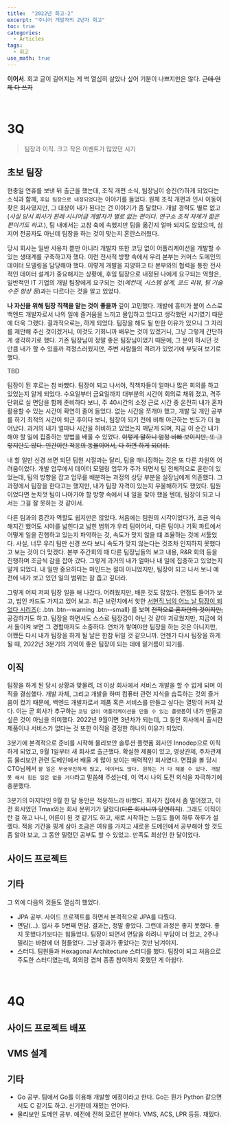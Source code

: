 ```yaml
---
title:  "2022년 회고-2"
excerpt: "주니어 개발자의 2년차 회고"
toc: true
categories:
  - Articles
tags:
  - 회고
use_math: true
---
```




**이어서**. 회고 글이 길어지는 게 썩 열심히 살았나 싶어 기분이 나쁘지만은 않다. ~~근데 언제 다 쓰지~~

<br>

# 3Q

> 팀장과 이직. 크고 작은 이벤트가 많았던 시기



## 초보 팀장

 현충일 연휴를 보낸 뒤 출근을 했는데, 조직 개편 소식, 팀장님이 승진(?)하게 되었다는 소식과 함께, `후임 팀장으로 내정되었다`는 이야기를 들었다. 원체 조직 개편과 인사 이동이 잦은 회사였지만, 그 대상이 내가 된다는 건 이야기가 좀 달랐다. 개발 경력도 별로 없고(*사실 당시 회사가 원래 시니어급 개발자가 별로 없는 편이다. 연구소 조직 자체가 젊은 편이기도 하고.*), 팀 내에서는 고참 축에 속했지만 팀을 옮긴지 얼마 되지도 않았으며, 심지어 전공자도 아닌데 팀장을 하는 것이 맞는지 혼란스러웠다.

 당시 회사는 일반 사용자 뿐만 아니라 개발자 또한 코딩 없이 어플리케이션을 개발할 수 있는 생태계를 구축하고자 했다. 이런 전사적 방향 속에서 우리 본부는 커머스 도메인의 데이터 모델링을 담당해야 했다. 이렇게 개발을 지양하고 타 본부와의 협력을 통한 전사적인 데이터 설계가 중요해지는 상황에, 후임 팀장으로 내정된 나에게 요구되는 역할은, 일반적인 IT 기업의 개발 팀장에게 요구되는 것(*예컨대, 시스템 설계, 코드 리뷰, 팀 기술 수준 향상 등*)과는 다르다는 것을 알고 있었다.

 **나 자신을 위해 팀장 직책을 맡는 것이 좋을까** 깊이 고민했다. 개발에 흥미가 붙어 스스로 백엔드 개발자로서 나의 일에 즐거움을 느끼고 몰입하고 있다고 생각했던 시기였기 때문에 더욱 그랬다. 결과적으로는, 하게 되었다. 팀장을 해도 될 만한 이유가 있으니 그 자리를 제안해 주신 것이겠거니, 이것도 기회니까 배우는 것이 있겠거니, 그냥 그렇게 간단하게 생각하기로 했다. 기존 팀장님이 정말 좋은 팀장님이었기 때문에, 그 분이 하시던 것만큼 내가 할 수 있을까 걱정스러웠지만, 주변 사람들의 격려가 있었기에 부딪혀 보기로 했다.

TBD

 팀장이 된 후로는 참 바빴다. 팀장이 되고 나서야, 직책자들이 얼마나 많은 회의를 하고 있었는지 알게 되었다. 수요일부터 금요일까지 대부분의 시간이 회의로 채워 졌고, 격주 단위로 실 면담을 함께 준비하다 보니, 주 40시간의 소정 근로 시간 중 온전히 내가 혼자 활용할 수 있는 시간이 확연히 줄어 들었다. 없는 시간을 쪼개야 했고, 개발 및 개인 공부를 하기 최적의 시간이 퇴근 후이다 보니, 팀장이 되기 전에 비해 야근하는 빈도가 더 늘어났다. 과거의 내가 얼마나 시간을 허비하고 있었는지 깨닫게 되며, 지금 이 순간 내가 해야 할 일에 집중하는 방법을 배울 수 있었다. ~~이렇게 말하니 엄청 바빠 보이지만, 또 그렇지만도 않다. 인간이란 적응의 동물이어서, 다 하면 하게 되더라.~~

 내 할 일만 신경 쓰면 되던 팀원 시절과는 달리, 팀을 매니징하는 것은 또 다른 차원의 어려움이었다. 개발 업무에서 데이터 모델링 업무가 주가 되면서 팀 전체적으로 혼란이 있었는데, 팀의 방향을 잡고 업무를 배분하는 과정의 상당 부분을 실장님에게 의존했다. 그 과정에서 팀장을 한다고는 했지만, 내가 팀장 자격이 있는지 우울해하기도 했었다. 팀원이었다면 눈치껏 팀이 나아가야 할 방향 속에서 내 일을 찾아 했을 텐데, 팀장이 되고 나서는 그걸 잘 못하는 것 같아서.

 다른 팀과의 중간자 역할도 쉽지만은 않았다. 처음에는 팀원의 시각이었다가, 조금 익숙해지긴 했어도 시야를 넓힌다고 넓힌 범위가 우리 팀이어서, 다른 팀이나 기획 파트에서 어떻게 일을 진행하고 있는지 파악하는 것, 속도가 맞지 않을 떄 조율하는 것에 서툴었다. 사실, 너무 우리 팀만 신경 쓰다 보니 속도가 맞지 않는다는 것조차 인지하지 못했다고 보는 것이 더 맞겠다. 본부 주간회의 때 다른 팀장님들의 보고 내용, R&R 회의 등을 진행하며 조금씩 감을 잡아 갔다. 그렇게 과거의 내가 얼마나 내 일에 집중하고 있었는지 알게 되었다. 내 일만 중요하다는 마인드는 절대 아니었지만, 팀장이 되고 나서 보니 예전에 내가 보고 있던 일의 범위는 참 좁고 깊더라.

 그렇게 어찌 저찌 팀장 일을 해 나갔다. 어려웠지만, 배운 것도 많았다. 면접도 들어가 보고, 법인 카드도 가지고 있어 보고. 최근 브런치에서 핫한  [서현직 님의 어느 날 팀장이 되었다 시리즈](https://brunch.co.kr/brunchbook/oneday-teamlead){: .btn .btn--warning .btn--small}  를 보며 ~~전적으로 혼자만의 것이지만,~~ 공감하기도 하고. 팀장을 하면서도 스스로 팀장감이 아닌 것 같아 괴로웠지만, 지금에 와서 돌이켜 보면 그 경험마저도 소중하다. 연차가 쌓여야만 팀장을 하는 것은 아니지만, 어쨌든 다시 내가 팀장을 하게 될 날은 한참 뒤일 것 같으니까. 언젠가 다시 팀장을 하게 될 때, 2022년 3분기의 기억이 좋은 팀장이 되는 데에 밑거름이 되기를.



## 이직

 팀장을 하게 된 당시 상황과 맞물려, 더 이상 회사에서 서비스 개발을 할 수 없게 되며 이직을 결심했다. 개발 자체, 그리고 개발을 하며 컴퓨터 관련 지식을 습득하는 것의 즐거움이 컸기 때문에, 백엔드 개발자로서 제품 혹은 서비스를 만들고 싶다는 열망이 커져 갔다. 이는 곧 회사가 추구하는 `코딩 없이 어플리케이션을 만들 수 있는 플랫폼`이 내가 만들고 싶은 것이 아님을 의미했다. 2022년 9월이면 3년차가 되는데, 그 동안 회사에서 출시한 제품이나 서비스가 없다는 것 또한 이직을 결정한 하나의 이유가 되었다.

 3분기에 본격적으로 준비를 시작해 물리보안 솔루션 플랫폼 회사인 Innodep으로 이직하게 되었고, 9월 1일부터 새 회사로 출근했다. 확실한 제품이 있고, 영상관제, 주차관제 등 물리보안 관련 도메인에서 배울 게 많아 보이는 매력적인 회사였다. 면접을 볼 당시 CTO님께서 `할 일은 무궁무진하게 많고, 데이터도 많다. 원하는 거 다 해볼 수 있다. 개발 못 해서 힘든 일은 없을 거다`라고 말씀해 주셨는데, 이 역시 나의 도전 의식을 자극하기에 충분했다.

 3분기의 마지막인 9월 한 달 동안은 적응하느라 바빴다. 회사가 집에서 좀 멀어졌고, 이전 회사였던 Tmax와는 회사 분위기가 달랐다(~~다른 회사니까 당연하지~~). 그래도 이직이란 걸 하고 나니, 어른이 된 것 같기도 하고, 새로 시작하는 느낌도 들어 하루 하루가 설렜다. 적응 기간을 핑계 삼아 조금은 여유를 가지고 새로운 도메인에서 공부해야 할 것도 좀 알아 보고, 그 동안 밀렸던 공부도 할 수 있었고. 만족도 최상인 한 달이었다.



## 사이드 프로젝트









## 기타

 그 외에 다음의 것들도 열심히 했었다.

- JPA 공부. 사이드 프로젝트를 하면서 본격적으로 JPA를 다뤘다.
- 면담(...). 입사 후 5번째 면담. 결과는, 정말 좋았다. 그런데 과정은 좋지 못했다. 좋지 못했다기보다는 힘들었다. 팀장이 되면서 면담을 하려니 부담이 더 컸고, 2주나 밀리는 바람에 더 힘들었다. 그냥 결과가 좋았다는 것만 남겨야지.
- 스터디. 팀원들과 Hexagonal Architecture 스터디를 했다. 팀장이 되고 처음으로 주도한 스터디였는데, 회의랑 겹쳐 종종 참여하지 못했던 게 아쉽다. 

<br>

# 4Q





## 사이드 프로젝트 배포



## VMS 설계



## 기타

- Go 공부. 팀에서 Go를 이용해 개발할 예정이라고 한다. Go는 뭔가 Python 같으면서도 C 같기도 하고. 신기한데 재밌는 언어다.
- 물리보안 도메인 공부. 예전에 전혀 모르던 분야다. VMS, ACS, LPR 등등. 재밌다.



<br>

